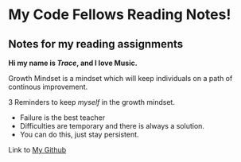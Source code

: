 # My Code Fellows Reading Notes!

## Notes for my reading assignments ##

**Hi my name is _Trace_, and I love Music.**

Growth Mindset is a mindset which will keep individuals on a path of continous improvement.

3 Reminders to keep _myself_ in the growth mindset.

- Failure is the best teacher
- Difficulties are temporary and there is always a solution.
- You can do this, just stay persistent.

Link to [My Github](https://github.com/TraceDugar)
